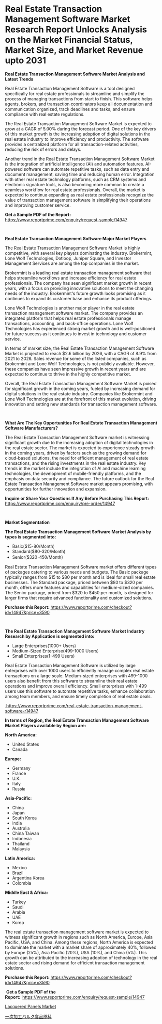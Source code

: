 <p><h1>Real Estate Transaction Management Software Market Research Report Unlocks Analysis on the Market Financial Status, Market Size, and Market Revenue upto 2031</h1></p><p><strong>Real Estate Transaction Management Software Market Analysis and Latest Trends</strong></p>
<p><p>Real Estate Transaction Management Software is a tool designed specifically for real estate professionals to streamline and simplify the process of managing transactions from start to finish. This software helps agents, brokers, and transaction coordinators keep all documentation and communication organized, track deadlines and tasks, and ensure compliance with real estate regulations.</p><p>The Real Estate Transaction Management Software Market is expected to grow at a CAGR of 5.00% during the forecast period. One of the key drivers of this market growth is the increasing adoption of digital solutions in the real estate industry to improve efficiency and productivity. The software provides a centralized platform for all transaction-related activities, reducing the risk of errors and delays.</p><p>Another trend in the Real Estate Transaction Management Software Market is the integration of artificial intelligence (AI) and automation features. AI-powered software can automate repetitive tasks, such as data entry and document management, saving time and reducing human error. Integration with other real estate technology platforms, such as CRM systems and electronic signature tools, is also becoming more common to create a seamless workflow for real estate professionals. Overall, the market is expected to continue expanding as real estate professionals recognize the value of transaction management software in simplifying their operations and improving customer service.</p></p>
<p><strong>Get a Sample PDF of the Report:&nbsp;</strong> <a href="https://www.reportprime.com/enquiry/request-sample/14947">https://www.reportprime.com/enquiry/request-sample/14947</a></p>
<p>&nbsp;</p>
<p><strong>Real Estate Transaction Management Software Major Market Players</strong></p>
<p><p>The Real Estate Transaction Management Software Market is highly competitive, with several key players dominating the industry. Brokermint, Lone Wolf Technologies, Dotloop, Juniper Square, and Investor Management Services are among the top companies in the market. </p><p>Brokermint is a leading real estate transaction management software that helps streamline workflows and increase efficiency for real estate professionals. The company has seen significant market growth in recent years, with a focus on providing innovative solutions to meet the changing needs of the industry. Brokermint's future growth looks promising as it continues to expand its customer base and enhance its product offerings.</p><p>Lone Wolf Technologies is another major player in the real estate transaction management software market. The company provides an integrated platform that helps real estate professionals manage transactions, accounting, and back-office operations. Lone Wolf Technologies has experienced strong market growth and is well-positioned for future success as it continues to invest in technology and customer service.</p><p>In terms of market size, the Real Estate Transaction Management Software Market is projected to reach $2.6 billion by 2026, with a CAGR of 8.9% from 2021 to 2026. Sales revenue for some of the listed companies, such as Brokermint and Lone Wolf Technologies, is not publicly available. However, these companies have seen impressive growth in recent years and are expected to continue to thrive in the highly competitive market.</p><p>Overall, the Real Estate Transaction Management Software Market is poised for significant growth in the coming years, fueled by increasing demand for digital solutions in the real estate industry. Companies like Brokermint and Lone Wolf Technologies are at the forefront of this market evolution, driving innovation and setting new standards for transaction management software.</p></p>
<p>&nbsp;</p>
<p><strong>What Are The Key Opportunities For Real Estate Transaction Management Software Manufacturers?</strong></p>
<p><p>The Real Estate Transaction Management Software market is witnessing significant growth due to the increasing adoption of digital technologies in the real estate sector. The market is expected to experience steady growth in the coming years, driven by factors such as the growing demand for cloud-based solutions, the need for efficient management of real estate transactions, and the rising investments in the real estate industry. Key trends in the market include the integration of AI and machine learning technologies, the development of mobile-friendly platforms, and the emphasis on data security and compliance. The future outlook for the Real Estate Transaction Management Software market appears promising, with opportunities for further innovation and expansion.</p></p>
<p><strong>Inquire or Share Your Questions If Any Before Purchasing This Report:</strong> <a href="https://www.reportprime.com/enquiry/pre-order/14947">https://www.reportprime.com/enquiry/pre-order/14947</a></p>
<p>&nbsp;</p>
<p><strong>Market Segmentation</strong></p>
<p><strong>The Real Estate Transaction Management Software Market Analysis by types is segmented into:</strong></p>
<p><ul><li>Basic($15-80/Month)</li><li>Standard($80-320/Month)</li><li>Senior($320-450/Month）</li></ul></p>
<p><p>Real Estate Transaction Management Software market offers different types of packages catering to various needs and budgets. The Basic package typically ranges from $15 to $80 per month and is ideal for small real estate businesses. The Standard package, priced between $80 to $320 per month, offers more features and capabilities for medium-sized companies. The Senior package, priced from $320 to $450 per month, is designed for larger firms that require advanced functionality and customized solutions.</p></p>
<p><strong>Purchase this Report:&nbsp;</strong><a href="https://www.reportprime.com/checkout?id=14947&price=3590">https://www.reportprime.com/checkout?id=14947&price=3590</a></p>
<p>&nbsp;</p>
<p><strong>The Real Estate Transaction Management Software Market Industry Research by Application is segmented into:</strong></p>
<p><ul><li>Large Enterprises(1000+ Users)</li><li>Medium-Sized Enterprise(499-1000 Users)</li><li>Small Enterprises(1-499 Users)</li></ul></p>
<p><p>Real Estate Transaction Management Software is utilized by large enterprises with over 1000 users to efficiently manage complex real estate transactions on a large scale. Medium-sized enterprises with 499-1000 users also benefit from this software to streamline their real estate operations and improve overall efficiency. Small enterprises with 1-499 users use this software to automate repetitive tasks, enhance collaboration among team members, and ensure timely completion of real estate deals.</p></p>
<p><a href="https://www.reportprime.com/real-estate-transaction-management-software-r14947">&nbsp;https://www.reportprime.com/real-estate-transaction-management-software-r14947</a></p>
<p><strong>In terms of Region, the Real Estate Transaction Management Software Market Players available by Region are:</strong></p>
<p>
    <p> <strong> North America: </strong>
        <ul>
            <li>United States</li>
            <li>Canada</li>
        </ul>
        </p> 
    <p> <strong> Europe: </strong>
        <ul>
            <li>Germany</li>
            <li>France</li>
            <li>U.K.</li>
            <li>Italy</li>
            <li>Russia</li>
        </ul>
        </p> 
    <p> <strong> Asia-Pacific: </strong>
        <ul>
            <li>China</li>
            <li>Japan</li>
            <li>South Korea</li>
            <li>India</li>
            <li>Australia</li>
            <li>China Taiwan</li>
            <li>Indonesia</li>
            <li>Thailand</li>
            <li>Malaysia</li>
        </ul>
        </p> 
    <p> <strong> Latin America: </strong>
        <ul>
            <li>Mexico</li>
            <li>Brazil</li>
            <li>Argentina Korea</li>
            <li>Colombia</li>
        </ul>
        </p> 
    <p> <strong> Middle East & Africa: </strong>
        <ul>
            <li>Turkey</li>
            <li>Saudi</li>
            <li>Arabia</li>
            <li>UAE</li>
            <li>Korea</li>
        </ul>
    </p>
    </p>
<p><p>The real estate transaction management software market is expected to witness significant growth in regions such as North America, Europe, Asia Pacific, USA, and China. Among these regions, North America is expected to dominate the market with a market share of approximately 40%, followed by Europe (25%), Asia Pacific (20%), USA (10%), and China (5%). This growth can be attributed to the increasing adoption of technology in the real estate sector and rising demand for efficient transaction management solutions.</p></p>
<p><strong>Purchase this Report: </strong><a href="https://www.reportprime.com/checkout?id=14947&price=3590">https://www.reportprime.com/checkout?id=14947&price=3590</a></p>
<p>&nbsp;<strong>Get a Sample PDF of the Report:&nbsp;&nbsp;</strong><a href="https://www.reportprime.com/enquiry/request-sample/14947">https://www.reportprime.com/enquiry/request-sample/14947</a></p>
<p><strong></strong></p>
<p><p><a href="https://view.publitas.com/reportprime-1/lacquered-panels-market-competitive-analysis-market-trends-and-forecast-to-2031/">Lacquered Panels Market</a></p><p><a href="https://github.com/TysonKub/Market-Research-Report-List-1/blob/main/683895081258.md">一次加工バルク食品原料</a></p></p>